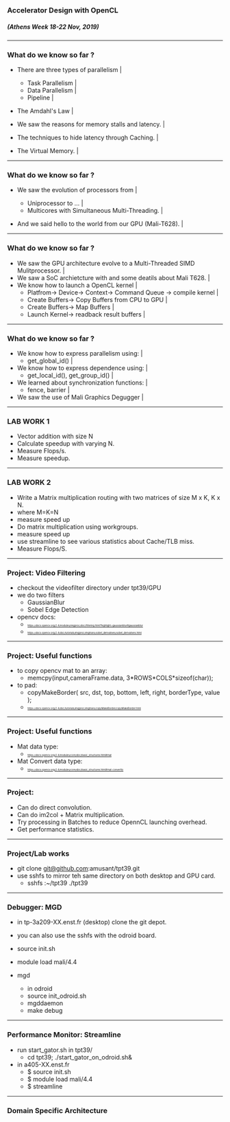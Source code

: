 ### Accelerator Design with OpenCL
##### (Athens Week 18-22 Nov, 2019) 
---
### What do we know so far ?
- There are three types of parallelism |
	- Task Parallelism |
	- Data Parallelism |
	- Pipeline |

- The Amdahl's Law |

- We saw the reasons for memory stalls and latency. |

- The techniques to hide latency through Caching. |

- The Virtual Memory. |
---
### What do we know so far ?
- We saw the evolution of processors from |
	- Uniprocessor to ... |
	- Multicores with Simultaneous Multi-Threading. |

- And we said hello to the world from our GPU (Mali-T628). |
---
### What do we know so far ?
- We saw the GPU architecture evolve to a Multi-Threaded SIMD Mulitprocessor. |
- We saw a SoC archietcture with and some deatils about Mali T628. |
- We know how to launch a OpenCL kernel |
	- Platfrom-> Device-> Context-> Command Queue -> compile kernel |
	- Create Buffers-> Copy Buffers from CPU to  GPU  |
	- Create Buffers-> Map Buffers  |
	- Launch Kernel-> readback result buffers |
---
### What do we know so far ?
- We know how to express parallelism using: |
	- get_global_id() |
- We know how to express dependence using: |
	- get_local_id(), get_group_id() |
- We learned about synchronization functions: |
	- fence, barrier |
- We saw the use of Mali Graphics Degugger |
---

### LAB WORK 1
- Vector addition with size N 
- Calculate speedup with varying N.
- Measure Flops/s.
- Measure speedup.
---
### LAB WORK 2
- Write a Matrix multiplication routing with two matrices of size M x K, K x N.
- where M=K=N
- measure speed up
- Do matrix multiplication using workgroups.
- measure speed up
- use streamline to see various statistics about Cache/TLB miss.
- Measure Flops/S.
---
### Project: Video Filtering
- checkout the videofilter directory under tpt39/GPU
- we do two filters 
	- GaussianBlur
	- Sobel Edge Detection
- opencv docs:
	- <span style="font-size:0.4em">https://docs.opencv.org/2.4/modules/imgproc/doc/filtering.html?highlight=gaussianblur#gaussianblur
	- <span style="font-size:0.4em">https://docs.opencv.org/2.4/doc/tutorials/imgproc/imgtrans/sobel_derivatives/sobel_derivatives.html
---
### Project: Useful functions
* to copy opencv mat to  an array:
	* memcpy(input,cameraFrame.data, 3\*ROWS\*COLS\*sizeof(char));
* to pad:
	- copyMakeBorder( src, dst, top, bottom, left, right, borderType, value );
	- <span style="font-size:0.4em">https://docs.opencv.org/2.4/doc/tutorials/imgproc/imgtrans/copyMakeBorder/copyMakeBorder.html
---
### Project: Useful functions
* Mat data type:
	- <span style="font-size:0.4em">https://docs.opencv.org/2.4/modules/core/doc/basic_structures.html#mat
* Mat Convert data type:
	- <span style="font-size:0.4em">https://docs.opencv.org/2.4/modules/core/doc/basic_structures.html#mat-convertto
---
### Project: 
* Can do direct convolution.
* Can do im2col + Matrix multiplication.
* Try processing in Batches to reduce OpennCL launching overhead.
* Get performance statistics.
---
### Project/Lab works
* git clone git@github.com:amusant/tpt39.git
* use sshfs to mirror teh same directory on both desktop and GPU card.
	* sshfs <odroid-ip>:~/tpt39 ./tpt39
---
### Debugger: MGD
* in tp-3a209-XX.enst.fr (desktop) clone the git depot. 
* you can also use  the sshfs with the odroid board.
* source init.sh 
* module load mali/4.4
* mgd

	* in odroid
	* source init_odroid.sh
	* mgddaemon
	* make debug
---
### Performance Monitor: Streamline
* run start_gator.sh in tpt39/
	* cd tpt39; ./start_gator_on_odroid.sh&
* in a405-XX.enst.fr
	* $ source init.sh
	* $ module load mali/4.4
	* $ streamline
---
### Domain Specific Architecture

